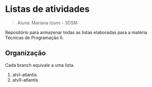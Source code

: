 # Listas de atividades

> Aluna: Mariana Izumi - 3DSM


Repositório para armazenar todas as listas elaboradas para a matéria Técnicas de Programação II.

## Organização
Cada branch equivale a uma lista.

1. atvI-atlantis
1. atvII-atlantis

